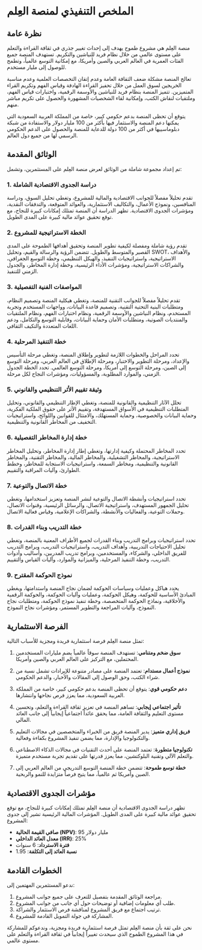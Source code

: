 # الملخص التنفيذي لمنصة العِلم

## نظرة عامة

منصة العِلم هي مشروع طموح يهدف إلى إحداث تغيير جذري في ثقافة القراءة والتعلم على مستوى عالمي من خلال نظام فريد للنياشين والتكريم. تستهدف المنصة جميع الفئات العمرية في العالم العربي والصين وأمريكا، مع إمكانية التوسع عالمياً، وتطمح للوصول إلى مليار مستخدم.

تعالج المنصة مشكلة ضعف الثقافة العامة وعدم إتقان التخصصات العلمية وعدم مناسبة الخريجين لسوق العمل من خلال تحفيز القراءة الهادفة وقياس الفهم وتكريم القراء المتميزين. تتميز المنصة بنظام فريد للنياشين والأوسمة الرقمية، واختبارات قياس الفهم، وملتقيات لنقاش الكتب، وإمكانية لقاء الشخصيات المشهورة والحصول على تكريم مباشر منهم.

يتوقع أن تحظى المنصة بدعم حكومي كبير، خاصة من المملكة العربية السعودية التي يمكنها دعم المنصة والاستثمار فيها بأكثر من 100 مليار دولار والاستفادة من شبكة دبلوماسييها في أكثر من 100 دولة للدعاية للمنصة والحصول على الدعم الحكومي الرسمي لها من جميع دول العالم.

## الوثائق المقدمة

تم إعداد مجموعة شاملة من الوثائق لعرض منصة العِلم على المستثمرين، وتشمل:

### 1. دراسة الجدوى الاقتصادية الشاملة
تقدم تحليلاً مفصلاً للجوانب الاقتصادية والمالية للمشروع، وتغطي تحليل السوق، ودراسة المنافسين، ونموذج الأعمال، والتكاليف الاستثمارية، والعوائد المتوقعة، والتدفقات النقدية، ومؤشرات الجدوى الاقتصادية. تظهر الدراسة أن المنصة تمتلك إمكانات كبيرة للنجاح، مع توقع تحقيق عوائد مالية كبيرة على المدى الطويل.

### 2. الخطة الاستراتيجية للمشروع
تقدم رؤية شاملة ومفصلة لكيفية تطوير المنصة وتحقيق أهدافها الطموحة على المدى القصير والمتوسط والطويل. تتضمن الرؤية والرسالة والقيم، وتحليل SWOT، والأهداف الاستراتيجية، واستراتيجيات التنفيذ، والهيكل التنظيمي، وخطة التوسع الجغرافي، والشراكات الاستراتيجية، ومؤشرات الأداء الرئيسية، وخطة إدارة المخاطر، والجدول الزمني للتنفيذ.

### 3. المواصفات الفنية التفصيلية
تقدم تحليلاً مفصلاً للجوانب التقنية للمنصة، وتغطي هيكلية المنصة وتصميم النظام، ومتطلبات البنية التحتية التقنية، وتصميم قاعدة البيانات، وواجهات المستخدم وتجربة المستخدم، ونظام النياشين والأوسمة الرقمية، ونظام اختبارات الفهم، ونظام الملتقيات والمنتديات الصوتية، ومتطلبات الأمان وحماية البيانات، وقابلية التوسع والتكامل، ودعم اللغات المتعددة والتكيف الثقافي.

### 4. خطة التنفيذ المرحلية
تحدد المراحل والخطوات اللازمة لتطوير وإطلاق المنصة، وتغطي مرحلة التأسيس والإعداد، ومرحلة التطوير والاختبار، ومرحلة الإطلاق في العالم العربي، ومرحلة التوسع إلى الصين، ومرحلة التوسع إلى أمريكا، ومرحلة التوسع العالمي. تحدد الخطة الجدول الزمني، والموارد المطلوبة، والمسؤوليات، ومؤشرات النجاح لكل مرحلة.

### 5. وثيقة تقييم الأثر التنظيمي والقانوني
تحلل الآثار التنظيمية والقانونية للمنصة، وتغطي الإطار التنظيمي والقانوني، وتحليل المتطلبات التنظيمية في الأسواق المستهدفة، وتقييم الأثر على حقوق الملكية الفكرية، وحماية البيانات والخصوصية، وحماية المستهلك، والامتثال للقوانين واللوائح، واستراتيجيات التخفيف من المخاطر القانونية والتنظيمية.

### 6. خطة إدارة المخاطر التفصيلية
تحدد المخاطر المحتملة وكيفية إدارتها، وتغطي إطار إدارة المخاطر، وتحليل المخاطر الاستراتيجية، والمخاطر التشغيلية، والمخاطر المالية، والمخاطر التقنية، والمخاطر القانونية والتنظيمية، ومخاطر السمعة، واستراتيجيات الاستجابة للمخاطر، وخطط الطوارئ، وآليات المراقبة والتقييم.

### 7. خطة الاتصال والتوعية
تحدد استراتيجيات وأنشطة الاتصال والتوعية لنشر المنصة وتعزيز استخدامها، وتغطي تحليل الجمهور المستهدف، واستراتيجية الاتصال، والرسائل الرئيسية، وقنوات الاتصال، وحملات التوعية، والفعاليات والأنشطة، والشراكات الإعلامية، وقياس فعالية الاتصال.

### 8. خطة التدريب وبناء القدرات
تحدد استراتيجيات وبرامج التدريب وبناء القدرات لجميع الأطراف المعنية بالمنصة، وتغطي تحليل الاحتياجات التدريبية، وأهداف التدريب، واستراتيجيات التدريب، وبرامج التدريب للفريق الداخلي، والشركاء، والمستخدمين، وبرامج تدريب المدربين، وأساليب وأدوات التدريب، وخطة التنفيذ المرحلية، والميزانية والموارد، وآليات القياس والتقييم.

### 9. نموذج الحوكمة المقترح
يحدد هياكل وعمليات وسياسات الحوكمة لضمان نجاح المنصة واستدامتها، ويغطي المبادئ الأساسية للحوكمة، وهيكل الحوكمة، وعمليات وآليات الحوكمة، والحوكمة الرقمية والأخلاقية، ونماذج الحوكمة المتخصصة، وخطة تنفيذ نموذج الحوكمة، ومتطلبات نجاح النموذج، وآليات المراجعة والتطوير المستمر، ومؤشرات نجاح النموذج.

## الفرصة الاستثمارية

تمثل منصة العِلم فرصة استثمارية فريدة ومجزية للأسباب التالية:

1. **سوق ضخم ومتنامي**: تستهدف المنصة سوقاً عالمياً يضم مليارات المستخدمين المحتملين، مع التركيز على العالم العربي والصين وأمريكا.

2. **نموذج أعمال مستدام**: تعتمد المنصة على مصادر متنوعة للإيرادات تشمل نسبة من شراء الكتب، وحق الوصول إلى المقالات والأخبار، والدعم الحكومي.

3. **دعم حكومي قوي**: يتوقع أن تحظى المنصة بدعم حكومي كبير، خاصة من المملكة العربية السعودية، مما يعزز فرص نجاحها وانتشارها.

4. **تأثير اجتماعي إيجابي**: تساهم المنصة في تعزيز ثقافة القراءة والتعلم، وتحسين مستوى التعليم والثقافة العامة، مما يحقق عائداً اجتماعياً إيجابياً إلى جانب العائد المالي.

5. **فريق إداري متميز**: يدير المنصة فريق من الخبراء والمتخصصين في مجالات التعليم والتكنولوجيا والإدارة، مما يضمن تنفيذ المشروع بكفاءة وفعالية.

6. **تكنولوجيا متطورة**: تعتمد المنصة على أحدث التقنيات في مجالات الذكاء الاصطناعي والتعلم الآلي وتقنية البلوكتشين، مما يعزز قدرتها على تقديم تجربة مستخدم متميزة.

7. **خطة توسع طموحة**: تتضمن خطة المنصة التوسع التدريجي من العالم العربي إلى الصين وأمريكا ثم عالمياً، مما يتيح فرصاً متزايدة للنمو والربحية.

## مؤشرات الجدوى الاقتصادية

تظهر دراسة الجدوى الاقتصادية أن منصة العِلم تمتلك إمكانات كبيرة للنجاح، مع توقع تحقيق عوائد مالية كبيرة على المدى الطويل. المؤشرات المالية الرئيسية تشير إلى جدوى المشروع:

- **صافي القيمة الحالية (NPV)**: 95 مليار دولار
- **معدل العائد الداخلي (IRR)**: 25%
- **فترة الاسترداد**: 6 سنوات
- **نسبة العائد إلى التكلفة**: 1.95

## الخطوات القادمة

ندعو المستثمرين المهتمين إلى:

1. مراجعة الوثائق المقدمة بتفصيل للتعرف على جميع جوانب المشروع.
2. طلب أي معلومات إضافية أو توضيحات حول أي جانب من جوانب المشروع.
3. ترتيب اجتماع مع فريق المشروع لمناقشة فرص الاستثمار والشراكة.
4. المشاركة في جولة التمويل القادمة للمشروع.

نحن على ثقة بأن منصة العِلم تمثل فرصة استثمارية فريدة ومجزية، وندعوكم للمشاركة في هذا المشروع الطموح الذي سيحدث تغييراً إيجابياً في ثقافة القراءة والتعلم على مستوى عالمي.
